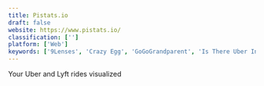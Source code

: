 ```yaml
---
title: Pistats.io
draft: false 
website: https://www.pistats.io/
classification: ['']
platform: ['Web']
keywords: ['9Lenses', 'Crazy Egg', 'GoGoGrandparent', 'Is There Uber In?', 'JetHop', 'OSVehicle', 'Ride', 'Rides in Google Maps', 'Smartlook', 'Teleport', 'Totals for Uber', 'Trackburnr', 'Twitter Live', 'Ubeen', 'Uber Beacon', 'Uber Elevate', 'Uber Movement', 'UberFreight', 'Whyd', 'heatmap.js']
---
```

Your Uber and Lyft rides visualized